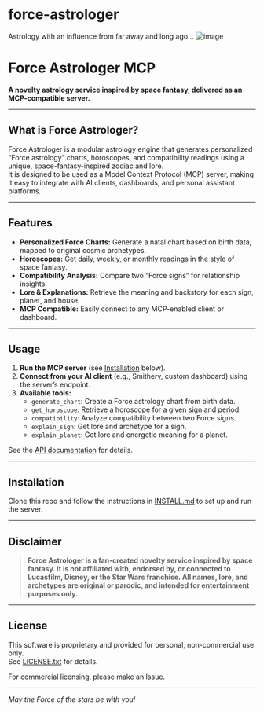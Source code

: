 # force-astrologer
Astrology with an influence from far away and long ago...
![image](https://github.com/user-attachments/assets/eb539af0-b4fd-4341-afe7-a6ebf80ea6d9)


# Force Astrologer MCP

**A novelty astrology service inspired by space fantasy, delivered as an MCP-compatible server.**

---

## What is Force Astrologer?

Force Astrologer is a modular astrology engine that generates personalized “Force astrology” charts, horoscopes, and compatibility readings using a unique, space-fantasy-inspired zodiac and lore.  
It is designed to be used as a Model Context Protocol (MCP) server, making it easy to integrate with AI clients, dashboards, and personal assistant platforms.

---

## Features

- **Personalized Force Charts:** Generate a natal chart based on birth data, mapped to original cosmic archetypes.
- **Horoscopes:** Get daily, weekly, or monthly readings in the style of space fantasy.
- **Compatibility Analysis:** Compare two “Force signs” for relationship insights.
- **Lore & Explanations:** Retrieve the meaning and backstory for each sign, planet, and house.
- **MCP Compatible:** Easily connect to any MCP-enabled client or dashboard.

---

## Usage

1. **Run the MCP server** (see [Installation](#installation) below).
2. **Connect from your AI client** (e.g., Smithery, custom dashboard) using the server’s endpoint.
3. **Available tools:**
   - `generate_chart`: Create a Force astrology chart from birth data.
   - `get_horoscope`: Retrieve a horoscope for a given sign and period.
   - `compatibility`: Analyze compatibility between two Force signs.
   - `explain_sign`: Get lore and archetype for a sign.
   - `explain_planet`: Get lore and energetic meaning for a planet.

See the [API documentation](docs/api.md) for details.

---

## Installation

Clone this repo and follow the instructions in [INSTALL.md](INSTALL.md) to set up and run the server.

---

## Disclaimer

> **Force Astrologer is a fan-created novelty service inspired by space fantasy. It is not affiliated with, endorsed by, or connected to Lucasfilm, Disney, or the Star Wars franchise. All names, lore, and archetypes are original or parodic, and intended for entertainment purposes only.**

---

## License

This software is proprietary and provided for personal, non-commercial use only.  
See [LICENSE.txt](LICENSE.txt) for details.

For commercial licensing, please make an Issue.

---

*May the Force of the stars be with you!*
